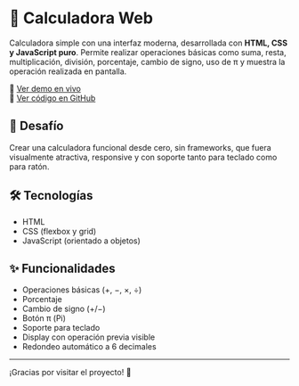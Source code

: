 # 🧮 Calculadora Web

Calculadora simple con una interfaz moderna, desarrollada con **HTML, CSS y JavaScript puro**. Permite realizar operaciones básicas como suma, resta, multiplicación, división, porcentaje, cambio de signo, uso de π y muestra la operación realizada en pantalla.

🔗 [Ver demo en vivo](https://pi-x-calculator.netlify.app)  
📂 [Ver código en GitHub](https://github.com/Cristina20245/calculator)

## 🎯 Desafío

Crear una calculadora funcional desde cero, sin frameworks, que fuera visualmente atractiva, responsive y con soporte tanto para teclado como para ratón.

## 🛠️ Tecnologías

- HTML
- CSS (flexbox y grid)
- JavaScript (orientado a objetos)

## ✨ Funcionalidades

- Operaciones básicas (+, −, ×, ÷)
- Porcentaje
- Cambio de signo (+/−)
- Botón π (Pi)
- Soporte para teclado
- Display con operación previa visible
- Redondeo automático a 6 decimales

---

¡Gracias por visitar el proyecto! 🚀
